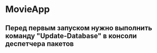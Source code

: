 # MovieApp
## Перед первым запуском нужно выполнить команду "Update-Database" в консоли деспетчера пакетов
